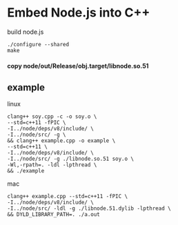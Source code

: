 # Embed Node.js into C++

build node.js
```
./configure --shared
make

```
#### copy node/out/Release/obj.target/libnode.so.51

## example
linux
```
clang++ soy.cpp -c -o soy.o \
--std=c++11 -fPIC \
-I../node/deps/v8/include/ \
-I../node/src/ -g \
&& clang++ example.cpp -o example \
--std=c++11 \
-I../node/deps/v8/include/ \
-I../node/src/ -g ./libnode.so.51 soy.o \
-Wl,-rpath=. -ldl -lpthread \
&& ./example
```

mac
```
clang++ example.cpp --std=c++11 -fPIC \
-I../node/deps/v8/include/ \
-I../node/src/ -ldl -g ./libnode.51.dylib -lpthread \
&& DYLD_LIBRARY_PATH=. ./a.out
```
